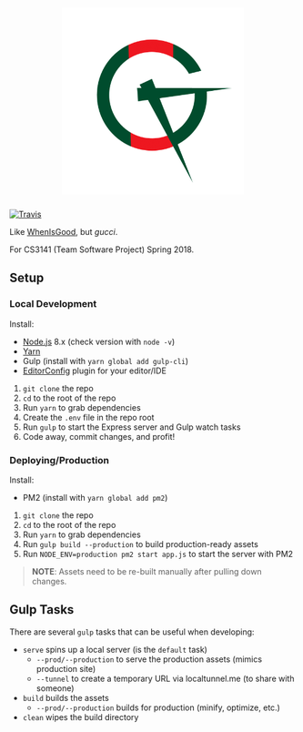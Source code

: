 <h1 align="center">
  <img width="320" src=".github/logo.png" alt="WhenIsGucci">
</h1>

[![Travis](https://img.shields.io/travis/Pinjasaur/whenisgucci.svg)](https://travis-ci.org/Pinjasaur/whenisgucci)

Like [WhenIsGood][whenisgood], but _gucci_.

For CS3141 (Team Software Project) Spring 2018.

## Setup

### Local Development

Install:

- [Node.js][nodejs] 8.x (check version with `node -v`)
- [Yarn][yarn]
- Gulp (install with `yarn global add gulp-cli`)
- [EditorConfig][editorconfig] plugin for your editor/IDE

1. `git clone` the repo
2. `cd` to the root of the repo
3. Run `yarn` to grab dependencies
4. Create the `.env` file in the repo root
5. Run `gulp` to start the Express server and Gulp watch tasks
6. Code away, commit changes, and profit!

### Deploying/Production

Install:

- PM2 (install with `yarn global add pm2`)

1. `git clone` the repo
2. `cd` to the root of the repo
3. Run `yarn` to grab dependencies
4. Run `gulp build --production` to build production-ready assets
5. Run `NODE_ENV=production pm2 start app.js` to start the server with PM2

> **NOTE**: Assets need to be re-built manually after pulling down changes.

## Gulp Tasks

There are several `gulp` tasks that can be useful when developing:

- `serve` spins up a local server (is the `default` task)
  - `--prod/--production` to serve the production assets (mimics production site)
  - `--tunnel` to create a temporary URL via localtunnel.me (to share with someone)
- `build` builds the assets
  - `--prod/--production` builds for production (minify, optimize, etc.)
- `clean` wipes the build directory

[nodejs]: https://nodejs.org/en/
[editorconfig]: http://editorconfig.org/#download
[yarn]: https://yarnpkg.com/en/docs/install
[whenisgood]: http://whenisgood.net/
